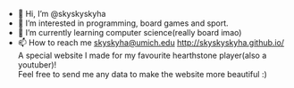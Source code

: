 - 👋 Hi, I’m @skyskyskyha
- 👀 I’m interested in programming, board games and sport.
- 🌱 I’m currently learning computer science(really board imao)
- 📫 How to reach me skyskyha@umich.edu 
http://skyskyskyha.github.io/  
A special website I made for my favourite hearthstone player(also a youtuber)!  
Feel free to send me any data to make the website more beautiful :)
